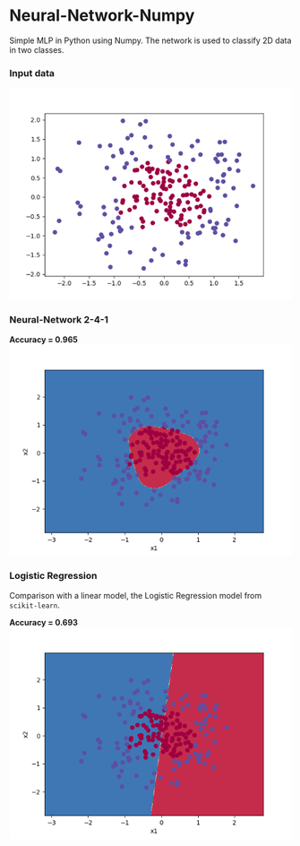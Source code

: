 # Neural-Network-Numpy
Simple MLP in Python using Numpy. The network is used to classify 2D data in two classes.


### Input data
![alt Input data](doc/Input_Data.png "Input data")


### Neural-Network 2-4-1
**Accuracy = 0.965**
![alt Classification with Neural Network](doc/Predictions_Neural_Network.png "Classification with Neural")



### Logistic Regression

Comparison with a linear model, the Logistic Regression model from `scikit-learn`.

**Accuracy = 0.693**
![alt Linear Regression](doc/Predictions_Logistic_regression.png "Logistic Regression")
